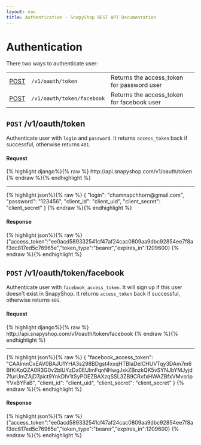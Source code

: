 ```yaml
---
layout: nav
title: Authentication - SnapyShop REST API Documentation
---
```


<h1 class="page-header">Authentication</h1>

<p class="lead">There two ways to authenticate user:</p>

<table class="table table-bordered">
  <tr>
    <td class="request-method"><a href="#login_and_password">POST</a></td>
    <td><code>/v1/oauth/token</code></td>
    <td>Returns the access_token for password user</td>
  </tr>
  <tr>
    <td class="request-method"><a href="#facebook">POST</a></td>
    <td><code>/v1/oauth/token/facebook</code></td>
    <td>Returns the access_token for facebook user</td>
  </tr>
</table>

<h2 class="tags" id="login_and_password"><code>POST</code> /v1/oauth/token</h2>

Authenticate user with `login` and `password`. It returns `access_token` back if successful, otherwise returns `401`.

<div class="codehilite">
  <div class="codehilite-header">
    <h4>Request</h4>
  </div>
  <div class="codehilite-body">
{% highlight django%}{% raw %}
http://api.snapyshop.com/v1/oauth/token
{% endraw %}{% endhighlight %}
  </div>
  <hr>
  <div class="codehilite-body">
{% highlight json%}{% raw %}
{ "login": "chamnapchhorn@gmail.com", "password": "123456", "client_id": "client_uid", "client_secret": "client_secret" }
{% endraw %}{% endhighlight %}
  </div>
</div>

<div class="codehilite">
  <div class="codehilite-header">
    <h4>Response</h4>
  </div>
  <div class="codehilite-body">
{% highlight json%}{% raw %}
{"access_token":"ee0acd589332541cf47af24cac0809aa9dbc92854ee7f8af3dc817ed5c76965e","token_type":"bearer","expires_in":1209600}
{% endraw %}{% endhighlight %}
  </div>
</div>

<h2 class="tags" id="facebook"><code>POST</code> /v1/oauth/token/facebook</h2>

Authenticate user with `facebook_access_token`. It will sign up if this user doesn't exist in SnapyShop. It returns `access_token` back if successful, otherwise returns `401`.

<div class="codehilite">
  <div class="codehilite-header">
    <h4>Request</h4>
  </div>
  <div class="codehilite-body">
{% highlight django%}{% raw %}
http://api.snapyshop.com/v1/oauth/token/facebook
{% endraw %}{% endhighlight %}
  </div>
  <hr>
  <div class="codehilite-body">
{% highlight json%}{% raw %}
{ "facebook_access_token": "CAAImnCxEAV0BAJU1YHA3s298BDgst4xxqHTBIaDelCHUVTqy3DAm7m6BfKiKoQZA0R3G0v2blUYzDx0EUImFqnNHwgJxkZBnzkQK5vSYNJbYMJyjd7furUmZAjD7pict9YnkDIV1tSyPOEZBAXzqSSL3ZB9CRxfxHWAZBfxVMvsripYVxBYFaB", "client_id": "client_uid", "client_secret": "client_secret" }
{% endraw %}{% endhighlight %}
  </div>
</div>

<div class="codehilite">
  <div class="codehilite-header">
    <h4>Response</h4>
  </div>
  <div class="codehilite-body">
{% highlight json%}{% raw %}
{"access_token":"ee0acd589332541cf47af24cac0809aa9dbc92854ee7f8af3dc817ed5c76965e","token_type":"bearer","expires_in":1209600}
{% endraw %}{% endhighlight %}
  </div>
</div>
